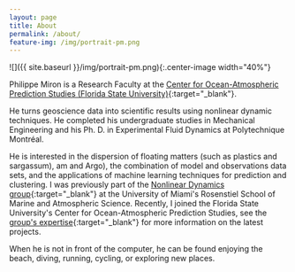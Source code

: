 ```yaml
---
layout: page
title: About
permalink: /about/
feature-img: /img/portrait-pm.png
---
```


![]({{ site.baseurl }}/img/portrait-pm.png){:.center-image width="40%"}

Philippe Miron is a Research Faculty at the [Center for Ocean-Atmospheric Prediction Studies (Florida State University)](https://www.coaps.fsu.edu/){:target="_blank"}.

He turns geoscience data into scientific results using nonlinear dynamic techniques. He completed his undergraduate studies in Mechanical Engineering and his Ph. D. in Experimental Fluid Dynamics at Polytechnique Montréal.

He is interested in the dispersion of floating matters (such as plastics and sargassum), am and Argo), the combination of model and observations data sets, and the applications of machine learning techniques for prediction and clustering. I was previously part of the [Nonlinear Dynamics group](https://www.coaps.fsu.edu/our-expertise/){:target="_blank"} at the University of Miami's Rosenstiel School of Marine and Atmospheric Science. Recently, I joined the Florida State University's Center for Ocean-Atmospheric Prediction Studies, see the [group's expertise](https://www.coaps.fsu.edu/our-expertise/){:target="_blank"} for more information on the latest projects.

When he is not in front of the computer, he can be found enjoying the beach, diving, running, cycling, or exploring new places.
